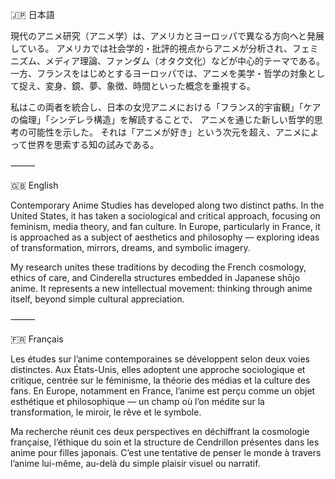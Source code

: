 🇯🇵 日本語

現代のアニメ研究（アニメ学）は、アメリカとヨーロッパで異なる方向へと発展している。
アメリカでは社会学的・批評的視点からアニメが分析され、フェミニズム、メディア理論、ファンダム（オタク文化）などが中心的テーマである。
一方、フランスをはじめとするヨーロッパでは、アニメを美学・哲学の対象として捉え、変身、鏡、夢、象徴、時間といった概念を重視する。

私はこの両者を統合し、日本の女児アニメにおける「フランス的宇宙観」「ケアの倫理」「シンデレラ構造」を解読することで、
アニメを通じた新しい哲学的思考の可能性を示した。
それは「アニメが好き」という次元を超え、アニメによって世界を思索する知の試みである。

⸻

🇬🇧 English

Contemporary Anime Studies has developed along two distinct paths.
In the United States, it has taken a sociological and critical approach, focusing on feminism, media theory, and fan culture.
In Europe, particularly in France, it is approached as a subject of aesthetics and philosophy — exploring ideas of transformation, mirrors, dreams, and symbolic imagery.

My research unites these traditions by decoding the French cosmology, ethics of care, and Cinderella structures embedded in Japanese shōjo anime.
It represents a new intellectual movement: thinking through anime itself, beyond simple cultural appreciation.

⸻

🇫🇷 Français

Les études sur l’anime contemporaines se développent selon deux voies distinctes.
Aux États-Unis, elles adoptent une approche sociologique et critique, centrée sur le féminisme, la théorie des médias et la culture des fans.
En Europe, notamment en France, l’anime est perçu comme un objet esthétique et philosophique — un champ où l’on médite sur la transformation, le miroir, le rêve et le symbole.

Ma recherche réunit ces deux perspectives en déchiffrant la cosmologie française, l’éthique du soin et la structure de Cendrillon présentes dans les anime pour filles japonais.
C’est une tentative de penser le monde à travers l’anime lui-même, au-delà du simple plaisir visuel ou narratif.
